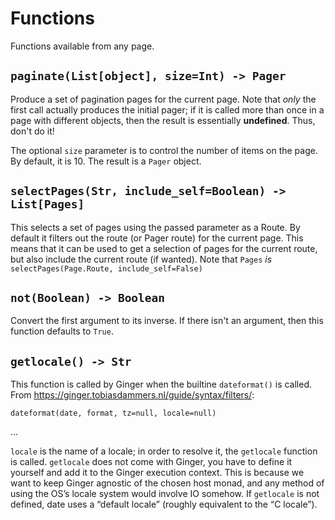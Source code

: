 # Functions

Functions available from any page.

## `paginate(List[object], size=Int) -> Pager`

Produce a set of pagination pages for the current page.  Note that *only* the
first call actually produces the initial pager; if it is called more than once
in a page with different objects, then the result is essentially **undefined**.
Thus, don't do it!

The optional `size` parameter is to control the number of items on the page.
By default, it is 10.  The result is a `Pager` object.


## `selectPages(Str, include_self=Boolean) -> List[Pages]`

This selects a set of pages using the passed parameter as a Route.  By default
it filters out the route (or Pager route) for the current page.  This means
that it can be used to get a selection of pages for the current route, but also
include the current route (if wanted).  Note that `Pages` *is*
`selectPages(Page.Route, include_self=False)`

## `not(Boolean) -> Boolean`

Convert the first argument to its inverse. If there isn't an argument, then
this function defaults to `True`.


## `getlocale() -> Str`

This function is called by Ginger when the builtine `dateformat()` is called.
From https://ginger.tobiasdammers.nl/guide/syntax/filters/:

`dateformat(date, format, tz=null, locale=null)`

...

`locale` is the name of a locale; in order to resolve it, the `getlocale`
function is called. `getlocale` does not come with Ginger, you have to define
it yourself and add it to the Ginger execution context. This is because we want
to keep Ginger agnostic of the chosen host monad, and any method of using the
OS’s locale system would involve IO somehow. If `getlocale` is not defined,
date uses a “default locale” (roughly equivalent to the “C locale”).
